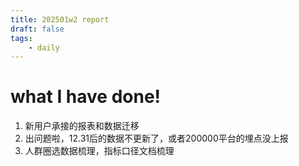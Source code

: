 ```yaml
---
title: 202501w2 report
draft: false
tags:
    - daily
---
```


# what I have done!
1. 新用户承接的报表和数据迁移
2. 出问题啦，12.31后的数据不更新了，或者200000平台的埋点没上报
3. 人群圈选数据梳理，指标口径文档梳理

